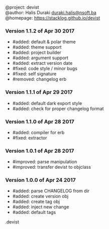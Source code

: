 @project: devist  
@author: Halis Duraki <duraki.halis@nsoft.ba>  
@homepage: https://stacklog.github.io/devist 

### Version 1.1.2 of Apr 30 2017
+ #added: default & polar theme
+ #added: theme support
+ #added: project builder
+ #added: argument support
+ #added: extract version date
+ #fixed: code style / minor bugs
+ #fixed: self signature
+ #removed: changelog erb

### Version 1.1.1 of Apr 29 2017
+ #added: default dark export style
+ #added: check for proper changelog format

### Version 1.1.0 of Apr 28 2017
+ #added: compiler for erb
+ #fixed: extractor

### Version 1.0.1 of Apr 28 2017
+ #improved: parse manipulation 
+ #improved: transfer devist to objclass

### Version 1.0.0 of Apr 24 2017
+ #added: parse CHANGELOG from dir 
+ #added: create version obj
+ #added: create tag obj
+ #added: inject new change 
+ #added: default tags

.devist